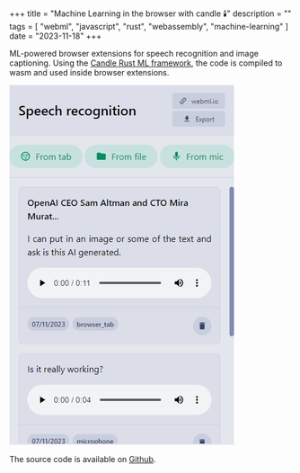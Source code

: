 +++
title = "Machine Learning in the browser with candle 🕯️"
description = ""
tags = [
    "webml",
    "javascript",
    "rust",
    "webassembly",
    "machine-learning"
]
date = "2023-11-18"
+++

ML-powered browser extensions for speech recognition and image captioning. 
Using the [Candle Rust ML framework](https://github.com/huggingface/candle), the code is compiled to wasm and used inside browser extensions. 

[![App Screenshot](/webml/webml-speech-recognition-screenshot.png)](/webml/webml-speech-recognition-screenshot.png)

The source code is available on [Github](https://github.com/francoislanc/webml/tree/eb945dc35bacbbd1b16f99bb017034042f29774b).